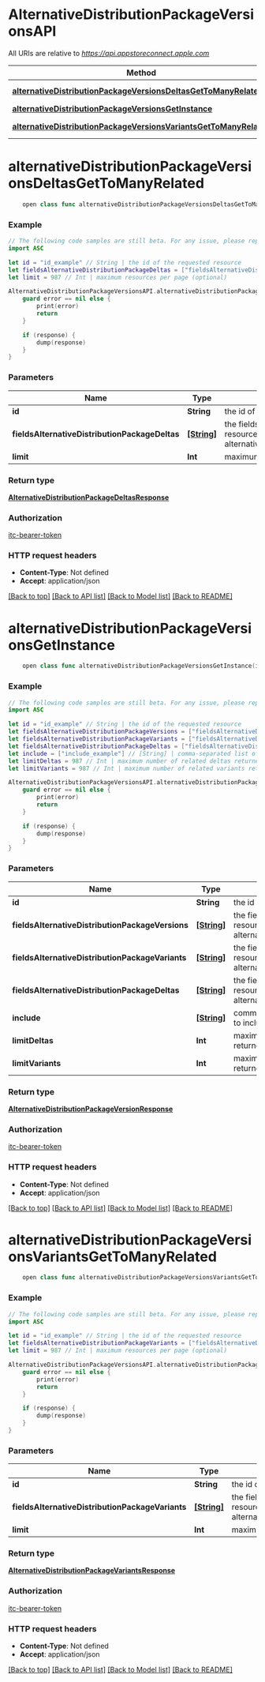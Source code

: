 # AlternativeDistributionPackageVersionsAPI

All URIs are relative to *https://api.appstoreconnect.apple.com*

Method | HTTP request | Description
------------- | ------------- | -------------
[**alternativeDistributionPackageVersionsDeltasGetToManyRelated**](AlternativeDistributionPackageVersionsAPI.md#alternativedistributionpackageversionsdeltasgettomanyrelated) | **GET** /v1/alternativeDistributionPackageVersions/{id}/deltas | 
[**alternativeDistributionPackageVersionsGetInstance**](AlternativeDistributionPackageVersionsAPI.md#alternativedistributionpackageversionsgetinstance) | **GET** /v1/alternativeDistributionPackageVersions/{id} | 
[**alternativeDistributionPackageVersionsVariantsGetToManyRelated**](AlternativeDistributionPackageVersionsAPI.md#alternativedistributionpackageversionsvariantsgettomanyrelated) | **GET** /v1/alternativeDistributionPackageVersions/{id}/variants | 


# **alternativeDistributionPackageVersionsDeltasGetToManyRelated**
```swift
    open class func alternativeDistributionPackageVersionsDeltasGetToManyRelated(id: String, fieldsAlternativeDistributionPackageDeltas: [FieldsAlternativeDistributionPackageDeltas_alternativeDistributionPackageVersionsDeltasGetToManyRelated]? = nil, limit: Int? = nil, completion: @escaping (_ data: AlternativeDistributionPackageDeltasResponse?, _ error: Error?) -> Void)
```



### Example
```swift
// The following code samples are still beta. For any issue, please report via http://github.com/OpenAPITools/openapi-generator/issues/new
import ASC

let id = "id_example" // String | the id of the requested resource
let fieldsAlternativeDistributionPackageDeltas = ["fieldsAlternativeDistributionPackageDeltas_example"] // [String] | the fields to include for returned resources of type alternativeDistributionPackageDeltas (optional)
let limit = 987 // Int | maximum resources per page (optional)

AlternativeDistributionPackageVersionsAPI.alternativeDistributionPackageVersionsDeltasGetToManyRelated(id: id, fieldsAlternativeDistributionPackageDeltas: fieldsAlternativeDistributionPackageDeltas, limit: limit) { (response, error) in
    guard error == nil else {
        print(error)
        return
    }

    if (response) {
        dump(response)
    }
}
```

### Parameters

Name | Type | Description  | Notes
------------- | ------------- | ------------- | -------------
 **id** | **String** | the id of the requested resource | 
 **fieldsAlternativeDistributionPackageDeltas** | [**[String]**](String.md) | the fields to include for returned resources of type alternativeDistributionPackageDeltas | [optional] 
 **limit** | **Int** | maximum resources per page | [optional] 

### Return type

[**AlternativeDistributionPackageDeltasResponse**](AlternativeDistributionPackageDeltasResponse.md)

### Authorization

[itc-bearer-token](../README.md#itc-bearer-token)

### HTTP request headers

 - **Content-Type**: Not defined
 - **Accept**: application/json

[[Back to top]](#) [[Back to API list]](../README.md#documentation-for-api-endpoints) [[Back to Model list]](../README.md#documentation-for-models) [[Back to README]](../README.md)

# **alternativeDistributionPackageVersionsGetInstance**
```swift
    open class func alternativeDistributionPackageVersionsGetInstance(id: String, fieldsAlternativeDistributionPackageVersions: [FieldsAlternativeDistributionPackageVersions_alternativeDistributionPackageVersionsGetInstance]? = nil, fieldsAlternativeDistributionPackageVariants: [FieldsAlternativeDistributionPackageVariants_alternativeDistributionPackageVersionsGetInstance]? = nil, fieldsAlternativeDistributionPackageDeltas: [FieldsAlternativeDistributionPackageDeltas_alternativeDistributionPackageVersionsGetInstance]? = nil, include: [Include_alternativeDistributionPackageVersionsGetInstance]? = nil, limitDeltas: Int? = nil, limitVariants: Int? = nil, completion: @escaping (_ data: AlternativeDistributionPackageVersionResponse?, _ error: Error?) -> Void)
```



### Example
```swift
// The following code samples are still beta. For any issue, please report via http://github.com/OpenAPITools/openapi-generator/issues/new
import ASC

let id = "id_example" // String | the id of the requested resource
let fieldsAlternativeDistributionPackageVersions = ["fieldsAlternativeDistributionPackageVersions_example"] // [String] | the fields to include for returned resources of type alternativeDistributionPackageVersions (optional)
let fieldsAlternativeDistributionPackageVariants = ["fieldsAlternativeDistributionPackageVariants_example"] // [String] | the fields to include for returned resources of type alternativeDistributionPackageVariants (optional)
let fieldsAlternativeDistributionPackageDeltas = ["fieldsAlternativeDistributionPackageDeltas_example"] // [String] | the fields to include for returned resources of type alternativeDistributionPackageDeltas (optional)
let include = ["include_example"] // [String] | comma-separated list of relationships to include (optional)
let limitDeltas = 987 // Int | maximum number of related deltas returned (when they are included) (optional)
let limitVariants = 987 // Int | maximum number of related variants returned (when they are included) (optional)

AlternativeDistributionPackageVersionsAPI.alternativeDistributionPackageVersionsGetInstance(id: id, fieldsAlternativeDistributionPackageVersions: fieldsAlternativeDistributionPackageVersions, fieldsAlternativeDistributionPackageVariants: fieldsAlternativeDistributionPackageVariants, fieldsAlternativeDistributionPackageDeltas: fieldsAlternativeDistributionPackageDeltas, include: include, limitDeltas: limitDeltas, limitVariants: limitVariants) { (response, error) in
    guard error == nil else {
        print(error)
        return
    }

    if (response) {
        dump(response)
    }
}
```

### Parameters

Name | Type | Description  | Notes
------------- | ------------- | ------------- | -------------
 **id** | **String** | the id of the requested resource | 
 **fieldsAlternativeDistributionPackageVersions** | [**[String]**](String.md) | the fields to include for returned resources of type alternativeDistributionPackageVersions | [optional] 
 **fieldsAlternativeDistributionPackageVariants** | [**[String]**](String.md) | the fields to include for returned resources of type alternativeDistributionPackageVariants | [optional] 
 **fieldsAlternativeDistributionPackageDeltas** | [**[String]**](String.md) | the fields to include for returned resources of type alternativeDistributionPackageDeltas | [optional] 
 **include** | [**[String]**](String.md) | comma-separated list of relationships to include | [optional] 
 **limitDeltas** | **Int** | maximum number of related deltas returned (when they are included) | [optional] 
 **limitVariants** | **Int** | maximum number of related variants returned (when they are included) | [optional] 

### Return type

[**AlternativeDistributionPackageVersionResponse**](AlternativeDistributionPackageVersionResponse.md)

### Authorization

[itc-bearer-token](../README.md#itc-bearer-token)

### HTTP request headers

 - **Content-Type**: Not defined
 - **Accept**: application/json

[[Back to top]](#) [[Back to API list]](../README.md#documentation-for-api-endpoints) [[Back to Model list]](../README.md#documentation-for-models) [[Back to README]](../README.md)

# **alternativeDistributionPackageVersionsVariantsGetToManyRelated**
```swift
    open class func alternativeDistributionPackageVersionsVariantsGetToManyRelated(id: String, fieldsAlternativeDistributionPackageVariants: [FieldsAlternativeDistributionPackageVariants_alternativeDistributionPackageVersionsVariantsGetToManyRelated]? = nil, limit: Int? = nil, completion: @escaping (_ data: AlternativeDistributionPackageVariantsResponse?, _ error: Error?) -> Void)
```



### Example
```swift
// The following code samples are still beta. For any issue, please report via http://github.com/OpenAPITools/openapi-generator/issues/new
import ASC

let id = "id_example" // String | the id of the requested resource
let fieldsAlternativeDistributionPackageVariants = ["fieldsAlternativeDistributionPackageVariants_example"] // [String] | the fields to include for returned resources of type alternativeDistributionPackageVariants (optional)
let limit = 987 // Int | maximum resources per page (optional)

AlternativeDistributionPackageVersionsAPI.alternativeDistributionPackageVersionsVariantsGetToManyRelated(id: id, fieldsAlternativeDistributionPackageVariants: fieldsAlternativeDistributionPackageVariants, limit: limit) { (response, error) in
    guard error == nil else {
        print(error)
        return
    }

    if (response) {
        dump(response)
    }
}
```

### Parameters

Name | Type | Description  | Notes
------------- | ------------- | ------------- | -------------
 **id** | **String** | the id of the requested resource | 
 **fieldsAlternativeDistributionPackageVariants** | [**[String]**](String.md) | the fields to include for returned resources of type alternativeDistributionPackageVariants | [optional] 
 **limit** | **Int** | maximum resources per page | [optional] 

### Return type

[**AlternativeDistributionPackageVariantsResponse**](AlternativeDistributionPackageVariantsResponse.md)

### Authorization

[itc-bearer-token](../README.md#itc-bearer-token)

### HTTP request headers

 - **Content-Type**: Not defined
 - **Accept**: application/json

[[Back to top]](#) [[Back to API list]](../README.md#documentation-for-api-endpoints) [[Back to Model list]](../README.md#documentation-for-models) [[Back to README]](../README.md)

